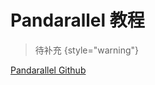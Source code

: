 # Pandarallel 教程

<show-structure depth="2"/>

> 待补充
{style="warning"}


<seealso>
<category ref="ref_docs">
</category>
<category ref="ref_github">
    <a href="https://github.com/nalepae/pandarallel">Pandarallel Github</a>
</category>
<category ref="ref_issues"></category>
<category ref="ref_hf"></category>
<category ref="ref_ms"></category>
</seealso>